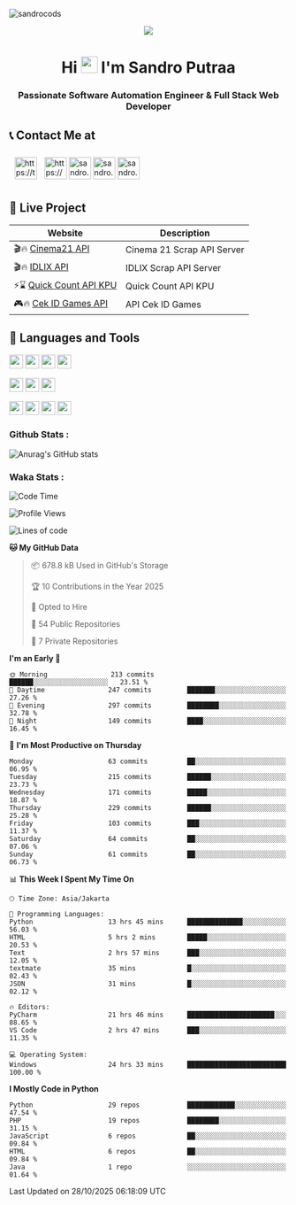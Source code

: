 

![sandrocods](https://cardivo.vercel.app/api?name=Martinus%20Krisandro%20Perdana%20Putra&description=Software%20Automation%20Engineer%20%7C%7C%20Full%20Stack%20Web%20Developer&image=https://avatars.githubusercontent.com/u/59155826?v=4&backgroundColor=%23ecf0f1)
<p align="center" style="p3">
<a href="https://github.com/antonkomarev/github-profile-views-counter">
    <img align="center"  src="https://komarev.com/ghpvc/?username=sandrocods&style=for-the-badge">
</a>
</p>



<h1 align="center" > Hi <img src="https://media.giphy.com/media/hvRJCLFzcasrR4ia7z/giphy.gif" width="30px"> I'm Sandro Putraa </h1>
<h3 align="center" style="p3">Passionate Software Automation Engineer & Full Stack Web Developer </h3>



## 📞 Contact Me at

<p align="left">
      <a href="https://t.me/sandroputraa" target="blank"><img align="center" src="https://www.vectorlogo.zone/logos/telegram/telegram-tile.svg" alt="https://t.me/sandroputraa" height="40" width="40" style="margin: 10" /></a>
    <a href="https://www.linkedin.com/in/sandro-putraa-34b80a19b/" target="blank"><img align="center" src="https://raw.githubusercontent.com/rahuldkjain/github-profile-readme-generator/master/src/images/icons/Social/linked-in-alt.svg" alt="https://www.linkedin.com/in/sandro-putraa-34b80a19b/" height="40" width="40" /></a>
    <a href="https://fb.com/sandro.putraaa" target="blank"><img align="center" src="https://raw.githubusercontent.com/rahuldkjain/github-profile-readme-generator/master/src/images/icons/Social/facebook.svg" alt="sandro.putraaa" height="40" width="40" /></a>
    <a href="https://instagram.com/sandro.putraa" target="blank"><img align="center" src="https://raw.githubusercontent.com/rahuldkjain/github-profile-readme-generator/master/src/images/icons/Social/instagram.svg" alt="sandro.putraa" height="40" width="40" /></a>
    <a href="https://wakatime.com/@sandrocods" target="blank"><img align="center" src="https://wakatime.com/static/img/wakatime-logo-text-vertical.png" alt="sandro.putraa" height="40" width="40" /></a>
   
</p>

## 🚀 Live Project


| Website             | Description     |
| ----------------- | --- |
| 🎬🔥 [Cinema21 API](https://cinema-21-scrapper.vercel.app/) | Cinema 21 Scrap API Server |
| 🎬🔥 [IDLIX API](https://idlix-api.vercel.app/) | IDLIX Scrap API Server |
| ⚡⌛ [Quick Count API KPU](https://api-real-count-2024.vercel.app/)| Quick Count API KPU |
| 🎮🔥 [Cek ID Games API](https://api-cek-id-game-ten.vercel.app/)| API Cek ID Games



## 🙌 Languages and Tools

<img src="https://img.shields.io/badge/-Git-white?style=for-the-badge&logo=git" height="25" /></img>
<img src="https://img.shields.io/badge/-GitHub-white?style=for-the-badge&logo=github&logoColor=007ACC" height="25" /></img> <img src="https://img.shields.io/badge/-VS%20Code-white?style=for-the-badge&logo=visual-studio-code&logoColor=007ACC" height="25" /></img> <img src="https://img.shields.io/badge/-Pycharm-white?style=for-the-badge&logo=pycharm&logoColor=007ACC" height="25" /></img>

<img src="https://img.shields.io/badge/-Laravel-white?style=for-the-badge&logo=laravel&logoColor=007ACC" height="25" /></img>
<img src="https://img.shields.io/badge/-Flask-white?style=for-the-badge&logo=flask&logoColor=007ACC" height="25" /></img>
<img src="https://img.shields.io/badge/-Selenium-white?style=for-the-badge&logo=selenium&logoColor=007ACC" height="25" /></img>

<img src="https://img.shields.io/badge/-Python-white?style=for-the-badge&logo=python&logoColor=007ACC" height="25" /></img>
<img src="https://img.shields.io/badge/-Php-white?style=for-the-badge&logo=php&logoColor=007ACC" height="25" /></img>
<img src="https://img.shields.io/badge/-java-white?style=for-the-badge&logo=java&logoColor=007ACC" height="25" /></img>
<img src="https://img.shields.io/badge/-c++-white?style=for-the-badge&logo=c%2B%2B&logoColor=007ACC" height="25" /></img>



### Github Stats :
![Anurag's GitHub stats](https://github-readme-stats.vercel.app/api?username=sandrocods&show_icons=true&theme=transparent)


### Waka Stats :
<!--START_SECTION:waka-->
![Code Time](http://img.shields.io/badge/Code%20Time-3%2C346%20hrs%2023%20mins-blue)

![Profile Views](http://img.shields.io/badge/Profile%20Views-3-blue)

![Lines of code](https://img.shields.io/badge/From%20Hello%20World%20I%27ve%20Written-2.1%20million%20lines%20of%20code-blue)

**🐱 My GitHub Data** 

> 📦 678.8 kB Used in GitHub's Storage 
 > 
> 🏆 10 Contributions in the Year 2025
 > 
> 💼 Opted to Hire
 > 
> 📜 54 Public Repositories 
 > 
> 🔑 7 Private Repositories 
 > 
**I'm an Early 🐤** 

```text
🌞 Morning                213 commits         ██████░░░░░░░░░░░░░░░░░░░   23.51 % 
🌆 Daytime                247 commits         ███████░░░░░░░░░░░░░░░░░░   27.26 % 
🌃 Evening                297 commits         ████████░░░░░░░░░░░░░░░░░   32.78 % 
🌙 Night                  149 commits         ████░░░░░░░░░░░░░░░░░░░░░   16.45 % 
```
📅 **I'm Most Productive on Thursday** 

```text
Monday                   63 commits          ██░░░░░░░░░░░░░░░░░░░░░░░   06.95 % 
Tuesday                  215 commits         ██████░░░░░░░░░░░░░░░░░░░   23.73 % 
Wednesday                171 commits         █████░░░░░░░░░░░░░░░░░░░░   18.87 % 
Thursday                 229 commits         ██████░░░░░░░░░░░░░░░░░░░   25.28 % 
Friday                   103 commits         ███░░░░░░░░░░░░░░░░░░░░░░   11.37 % 
Saturday                 64 commits          ██░░░░░░░░░░░░░░░░░░░░░░░   07.06 % 
Sunday                   61 commits          ██░░░░░░░░░░░░░░░░░░░░░░░   06.73 % 
```


📊 **This Week I Spent My Time On** 

```text
🕑︎ Time Zone: Asia/Jakarta

💬 Programming Languages: 
Python                   13 hrs 45 mins      ██████████████░░░░░░░░░░░   56.03 % 
HTML                     5 hrs 2 mins        █████░░░░░░░░░░░░░░░░░░░░   20.53 % 
Text                     2 hrs 57 mins       ███░░░░░░░░░░░░░░░░░░░░░░   12.05 % 
textmate                 35 mins             █░░░░░░░░░░░░░░░░░░░░░░░░   02.43 % 
JSON                     31 mins             █░░░░░░░░░░░░░░░░░░░░░░░░   02.12 % 

🔥 Editors: 
PyCharm                  21 hrs 46 mins      ██████████████████████░░░   88.65 % 
VS Code                  2 hrs 47 mins       ███░░░░░░░░░░░░░░░░░░░░░░   11.35 % 

💻 Operating System: 
Windows                  24 hrs 33 mins      █████████████████████████   100.00 % 
```

**I Mostly Code in Python** 

```text
Python                   29 repos            ████████████░░░░░░░░░░░░░   47.54 % 
PHP                      19 repos            ████████░░░░░░░░░░░░░░░░░   31.15 % 
JavaScript               6 repos             ██░░░░░░░░░░░░░░░░░░░░░░░   09.84 % 
HTML                     6 repos             ██░░░░░░░░░░░░░░░░░░░░░░░   09.84 % 
Java                     1 repo              ░░░░░░░░░░░░░░░░░░░░░░░░░   01.64 % 
```




 Last Updated on 28/10/2025 06:18:09 UTC
<!--END_SECTION:waka-->
